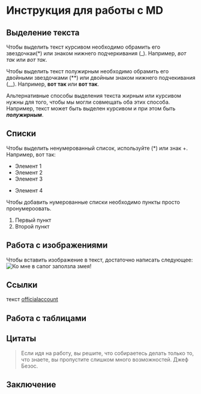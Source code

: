 # Инструкция для работы с MD

## Выделение текста

Чтобы выделить текст курсивом необходимо обрамить его звездочкаи(*) или знаком нижнего подчеркивания (_). Например, *вот так* или _вот так_.

Чтобы выделить текст полужирным необходимо обрамить его двойными звездочками (**) или двойным знаком нижнего подчекивания (__).
 Например, **вот так** или __вот так__.

 Альтернативные способы выделения текста жирным или курсивом нужны для того, чтобы мы могли совмещать оба этих способа. Например, текст может быть выделен курсивом и при этом быть
_**полужирным**_.

## Списки
Чтобы выделить ненумерованный список, используйте (*) или знак +. Например, вот так:
* Элемент 1
* Элемент 2
* Элемент 3
+ Элемент 4


Чтобы добавить нумерованные списки необходимо пункты просто пронумероовать.
1. Первый пункт
2. Второй пункт

## Работа с изображениями
Чтобы вставить изображение в текст, достаточно написать следующее:
![Ко мне в сапог заползла змея!](images.jfif)

## Ссылки
текст 
[officialaccount](http.World10000.com "Пройдите по ссылке")

## Работа с таблицами

## Цитаты
>Если идя на работу, вы решите, что собираетесь делать только то, что знаете, вы пропустите слишком много возможностей. 
> Джеф Безос.

## Заключение